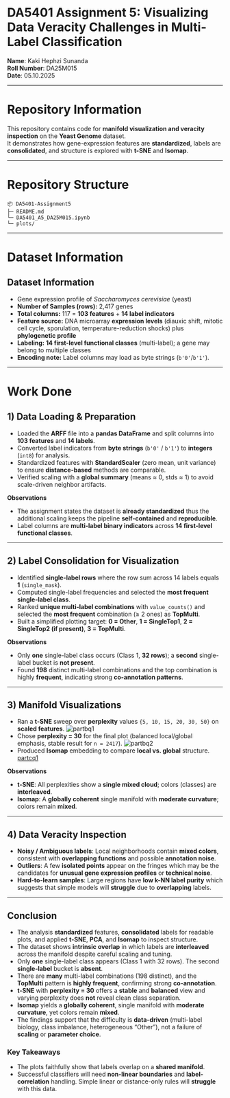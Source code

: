 # DA5401 Assignment 5:  Visualizing Data Veracity Challenges in Multi-Label Classification  

**Name**: Kaki Hephzi Sunanda<br>
**Roll Number**: DA25M015<br>
**Date**: 05.10.2025<br>

---

# Repository Information
This repository contains code for **manifold visualization and veracity inspection** on the **Yeast Genome** dataset.  
It demonstrates how gene-expression features are **standardized**, labels are **consolidated**, and structure is explored with **t-SNE** and **Isomap**.

---

# Repository Structure

```
📦 DA5401-Assignment5
├─ README.md
└─ DA5401_A5_DA25M015.ipynb
└─ plots/
```

---

# Dataset Information

## Dataset Information

- Gene expression profile of *Saccharomyces cerevisiae* (yeast)  
- **Number of Samples (rows):** 2,417 genes  
- **Total columns:** 117 = **103 features** + **14 label indicators**  
- **Feature source:** DNA microarray **expression levels** (diauxic shift, mitotic cell cycle, sporulation, temperature-reduction shocks) plus **phylogenetic profile**  
- **Labeling:** **14 first-level functional classes** (multi-label); a gene may belong to multiple classes  
- **Encoding note:** Label columns may load as byte strings (`b'0'`/`b'1'`).

---

# Work Done

## 1) Data Loading & Preparation
- Loaded the **ARFF** file into a **pandas DataFrame** and split columns into **103 features** and **14 labels**.
- Converted label indicators from **byte strings** (`b'0'` / `b'1'`) to **integers** (`int8`) for analysis.
- Standardized features with **StandardScaler** (zero mean, unit variance) to ensure **distance-based** methods are comparable.
- Verified scaling with a **global summary** (means $\approx$ 0, stds $\approx$ 1) to avoid scale-driven neighbor artifacts.

**Observations**
- The assignment states the dataset is **already standardized** thus the additional scaling keeps the pipeline **self-contained** and **reproducible**.
- Label columns are **multi-label binary indicators** across **14 first-level functional classes**.

---

## 2) Label Consolidation for Visualization
- Identified **single-label rows** where the row sum across 14 labels equals **1** (`single_mask`).
- Computed single-label frequencies and selected the **most frequent single-label class**.
- Ranked **unique multi-label combinations** with `value_counts()` and selected the **most frequent** combination (≥ 2 ones) as **TopMulti**.
- Built a simplified plotting target: **0 = Other**, **1 = SingleTop1**, **2 = SingleTop2 (if present)**, **3 = TopMulti**.

**Observations**
- Only **one** single-label class occurs (Class 1, **32 rows**); a **second** single-label bucket is **not present**.
- Found **198** distinct multi-label combinations and the top combination is highly **frequent**, indicating strong **co-annotation patterns**.

---

## 3) Manifold Visualizations
- Ran a **t-SNE** sweep over **perplexity** values `{5, 10, 15, 20, 30, 50}` on **scaled features**.
  ![partbq1](./plots/partbq1)
- Chose **perplexity = 30** for the final plot (balanced local/global emphasis, stable result for `n = 2417`).
 ![partbq2](./plots/partbq2)
- Produced **Isomap** embedding to compare **local vs. global** structure.
  [partcq1](./plots/partcq1)

**Observations**
- **t-SNE**: All perplexities show a **single mixed cloud**; colors (classes) are **interleaved**.
- **Isomap**: A **globally coherent** single manifold with **moderate curvature**; colors remain **mixed**.

---

## 4) Data Veracity Inspection
- **Noisy / Ambiguous labels**: Local neighborhoods contain **mixed colors**, consistent with **overlapping functions** and possible **annotation noise**.
- **Outliers**: A few **isolated points** appear on the fringes which may be the candidates for **unusual gene expression profiles** or **technical noise**.
- **Hard-to-learn samples**: Large regions have **low k-NN label purity** which suggests that simple models will **struggle** due to **overlapping** labels.

---
## Conclusion

- The analysis **standardized** features, **consolidated** labels for readable plots, and applied **t-SNE**, **PCA**, and **Isomap** to inspect structure.
- The dataset shows **intrinsic overlap** in which labels are **interleaved** across the manifold despite careful scaling and tuning.
- Only **one** single-label class appears (Class 1 with 32 rows). The second **single-label** bucket is **absent**.
- There are **many** multi-label combinations (198 distinct), and the **TopMulti** pattern is **highly frequent**, confirming strong **co-annotation**.
- **t-SNE** with **perplexity = 30** offers a **stable** and **balanced** view and varying perplexity does **not** reveal clean class separation.
- **Isomap** yields a **globally coherent**, single manifold with **moderate curvature**, yet colors remain **mixed**.
- The findings support that the difficulty is **data-driven** (multi-label biology, class imbalance, heterogeneous “Other”), not a failure of **scaling** or **parameter choice**.

### Key Takeaways
- The plots faithfully show that labels overlap on a **shared manifold**.
- Successful classifiers will need **non-linear boundaries** and **label-correlation** handling. Simple linear or distance-only rules will **struggle** with this data.
